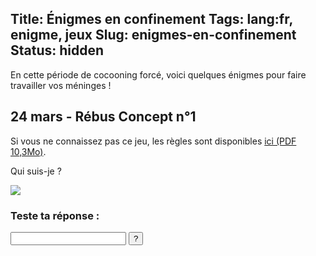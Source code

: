 Title: Énigmes en confinement
Tags: lang:fr, enigme, jeux
Slug: enigmes-en-confinement
Status: hidden
---

En cette période de cocooning forcé, voici quelques énigmes pour faire travailler vos méninges !

## 24 mars - Rébus Concept n°1

Si vous ne connaissez pas ce jeu, les règles sont disponibles [ici (PDF 10,3Mo)](http://spelarch.vives.be/PDFspelregels/16056.pdf).

Qui suis-je ?

![](images/enigmes/enigme-concept-01.png)

### Teste ta réponse :

<form onSubmit="return submitAnswer(this)" data-answer-pattern="Ym9iLitwb25nZQ==">
  <input type="text"></input>
  <input type="submit" value="?"></input>
  <div style="display: none" class="answer-correct">Bravo ! C'est la bonne réponse 👍 🎉 🤩</div>
  <div style="display: none" class="answer-wrong">Râté ! Essaie encore 😁</div>
</form>


<script>
function submitAnswer(form) {
  const answerPattern = atob(form.dataset.answerPattern);
  const answerRegex = new RegExp(answerPattern, 'i');
  const textInput = form.querySelector('input[type="text"]');
  const correctAnswerDiv = form.querySelector('.answer-correct');
  const wrongAnswerDiv = form.querySelector('.answer-wrong');
  if (answerRegex.test(textInput.value)) {
    wrongAnswerDiv.style.display = 'none';
    correctAnswerDiv.style.display = 'block';
  } else {
    correctAnswerDiv.style.display = 'none';
    wrongAnswerDiv.style.display = 'block';
  }
  return false;
}
</script>

<style>
article input[type="text"] {
  font-size: 3rem;
  width: 30rem;
}
article input[type="submit"] {
  font-size: 3rem;
  height: 5rem;
  width: 5rem;
  border-radius: 1rem;
  border: 0;
  background-color: #39b39d;
  color: white;
  cursor: pointer;
}
.answer-correct, .answer-wrong {
  font-size: 3rem;
  padding: 2rem;
}
</style>
